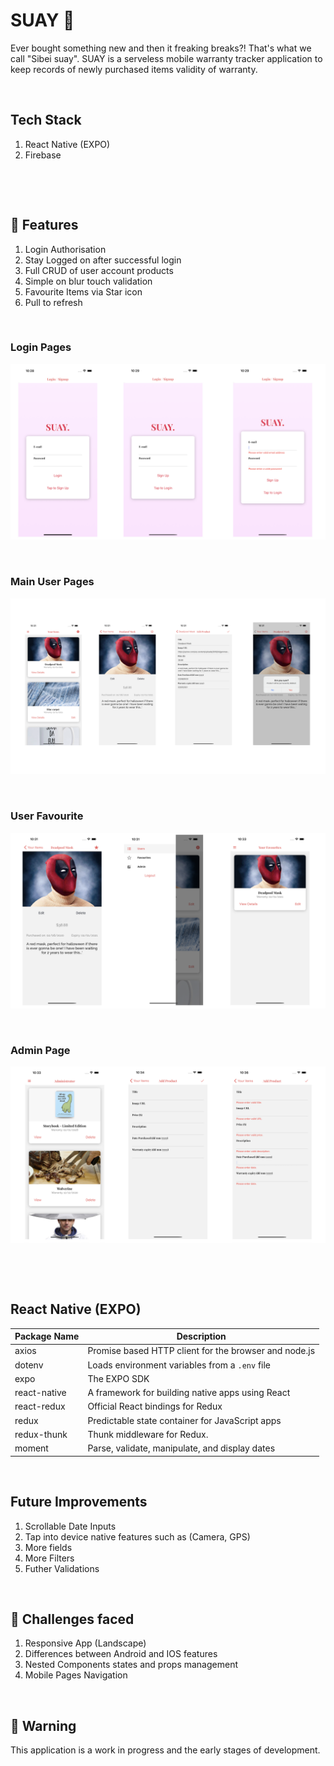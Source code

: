 # SUAY &#x1F4D8;
Ever bought something new and then it freaking breaks?! That's what we call "Sibei suay".
SUAY is a serveless mobile warranty tracker application to keep records of newly purchased items validity of warranty.

&nbsp;

## Tech Stack
1. React Native (EXPO)
1. Firebase

&nbsp;


&nbsp;

## &#x1F34E;  Features
1. Login Authorisation
1. Stay Logged on after successful login
1. Full CRUD of user account products
1. Simple on blur touch validation
1. Favourite Items via Star icon
1. Pull to refresh

&nbsp;

### Login Pages

![Login Page](https://github.com/kimikolim/react_native_suay/blob/master/uploads/login_page.png?raw=true)

&nbsp;
### Main User Pages
![Main Category Page](https://github.com/kimikolim/react_native_suay/blob/master/uploads/user_flow.png?raw=true)

&nbsp;
### User Favourite
![Senpai List Page](https://github.com/kimikolim/react_native_suay/blob/master/uploads/user_fav.png?raw=true)

&nbsp;
### Admin Page
![Register Page](https://github.com/kimikolim/react_native_suay/blob/master/uploads/admin.png?raw=true)

&nbsp;


&nbsp;


## React Native (EXPO)
Package Name | Description
--- | ---
axios | Promise based HTTP client for the browser and node.js
dotenv | Loads environment variables from a `.env` file
expo | The EXPO SDK
react-native | A framework for building native apps using React
react-redux | Official React bindings for Redux
redux | Predictable state container for JavaScript apps
redux-thunk | Thunk middleware for Redux.
moment | Parse, validate, manipulate, and display dates


&nbsp;

## Future Improvements
1. Scrollable Date Inputs
1. Tap into device native features such as (Camera, GPS)
1. More fields
1. More Filters
1. Futher Validations

&nbsp;

## &#x1F4D9; Challenges faced
1. Responsive App (Landscape)
1. Differences between Android and IOS features
1. Nested Components states and props management
1. Mobile Pages Navigation

&nbsp;

## &#x1F534; Warning
This application is a work in progress and the early stages of development.